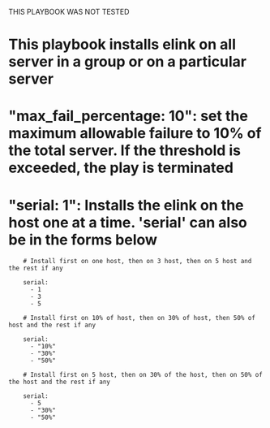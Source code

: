 THIS PLAYBOOK WAS NOT TESTED

# This playbook installs elink on all server in a group or on a particular server

# "max_fail_percentage: 10": set the maximum allowable failure to 10% of the total server. If the threshold is exceeded, the play is terminated

# "serial: 1": Installs the elink on the host one at a time. 'serial' can also be in the forms below

        # Install first on one host, then on 3 host, then on 5 host and the rest if any

        serial:
          - 1
          - 3
          - 5

        # Install first on 10% of host, then on 30% of host, then 50% of host and the rest if any

        serial:
          - "10%"
          - "30%"
          - "50%"

        # Install first on 5 host, then on 30% of the host, then on 50% of the host and the rest if any

        serial:
          - 5
          - "30%"
          - "50%"
